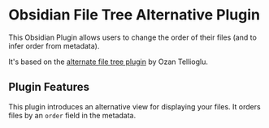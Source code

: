 # Obsidian File Tree Alternative Plugin

This Obsidian Plugin allows users to change the order of their files (and to infer order from metadata).

It's based on the [alternate file tree plugin](https://github.com/ozntel/file-tree-alternative) by Ozan Tellioglu.

## Plugin Features

This plugin introduces an alternative view for displaying your files. It orders files by an `order` field in the metadata.
